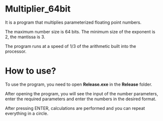# Multiplier_64bit
 It is a program that multiplies parameterized floating point numbers.

 The maximum number size is 64 bits. The minimum size of the exponent is 2, the mantissa is 3. 
 
 The program runs at a speed of 1/3 of the arithmetic built into the processor.

# How to use?
To use the program, you need to open **Release.exe** in the **Release** folder.

After opening the program, you will see the input of the number parameters, enter the required parameters and enter the numbers in the desired format.

After pressing ENTER, calculations are performed and you can repeat everything in a circle.